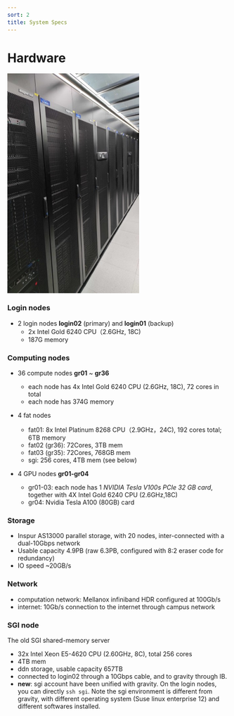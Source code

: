 ```yaml
---
sort: 2
title: System Specs
---
```

# Hardware
<img src="./images/hardware.jpg" width = "300" height = "500" div align=center />

### Login nodes

- 2 login nodes **login02** (primary) and **login01** (backup)
  - 2x Intel Gold 6240 CPU（2.6GHz, 18C)
  - 187G memory

### Computing nodes

- 36 compute nodes **gr01** ~ **gr36**
  - each node has 4x Intel Gold 6240 CPU (2.6GHz, 18C), 72 cores in total
  - each node has 374G memory

- 4 fat nodes
  - fat01: 8x Intel Platinum 8268 CPU（2.9GHz，24C), 192 cores total; 6TB memory
  - fat02 (gr36): 72Cores, 3TB mem
  - fat03 (gr35): 72Cores, 768GB mem
  - sgi: 256 cores, 4TB mem (see below)
  
- 4 GPU nodes **gr01-gr04**
  - gr01-03: each node has 1 *NVIDIA Tesla V100s PCIe 32 GB card*, together with 4X Intel Gold 6240 CPU (2.6GHz,18C)
  - gr04: Nvidia Tesla A100 (80GB) card

### Storage

- Inspur AS13000 parallel storage, with 20 nodes, inter-connected with a dual-10Gbps network
- Usable capacity 4.9PB (raw 6.3PB, configured with 8:2 eraser code for redundancy)
- IO speed ~20GB/s

### Network

- computation network: Mellanox infiniband HDR configured at 100Gb/s
- internet: 10Gb/s connection to the internet through campus network


### SGI node 

The old SGI shared-memory server 

  - 32x Intel Xeon E5-4620 CPU (2.60GHz, 8C), total 256 cores
  - 4TB mem
  - ddn storage, usable capacity 657TB
  - connected to login02 through a 10Gbps cable, and to gravity through IB.
  - **new**: sgi account have been unified with gravity. On the login nodes, you can directly `ssh sgi`. Note the sgi environment is different from gravity, with different operating system (Suse linux enterprise 12) and different softwares installed.
